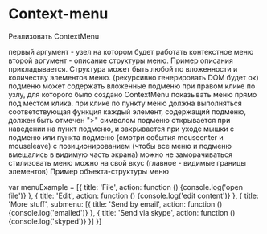 # Context-menu

Реализовать ContextMenu

первый аргумент - узел на котором будет работать контекстное меню
второй аргумент - описание структуры меню. Пример описания прикладывается. Структура может быть любой по вложенности и количеству элементов меню. (рекурсивно генерировать DOM будет ок)
подменю может содержать вложенные подменю
при правом клике по узлу, для которого было создано ContextMenu показывать меню прямо под местом клика.
при клике по пункту меню должна выполняться соответствующая функция
каждый элемент, содержащий подменю, должен быть отмечен ">" символом
подменю открывается при наведении на пункт подменю, и закрывается при уходе мышки с подменю или пункта подменю (смотри события mouseenter и mouseleave)
с позиционированием (чтобы все меню и подменю вмещались в видимую часть экрана) можно не заморачиваться
стилизовать меню можно на свой вкус (главное - видимые границы элементов)
Пример объекта-структуры меню

var menuExample = [{
	title: 'File',
	action: function () {console.log('open file')}
}, {
	title: 'Edit',
	action: function () {console.log('edit content')}
}, {
	title: 'More stuff',
	submenu: [{
		title: 'Send by email',
		action: function () {console.log('emailed')}
	}, {
		title: 'Send via skype',
		action: function () {console.log('skyped')}
	}]
}]
